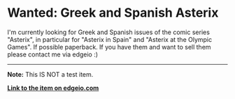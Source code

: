 # Wanted: Greek and Spanish Asterix

I'm currently looking for Greek and Spanish issues of the comic series "Asterix", in particular for "Asterix in Spain" and "Asterix at the Olympic Games". If possible paperback. If you have them and want to sell them please contact me via edgeio :)

-------------------------------



**Note:** This IS NOT a test item.



**[Link to the item on edgeio.com](http://edgeio.com/item/wanted/asterix/153427-Wanted-Greek-and-Spanish-Asterix)**